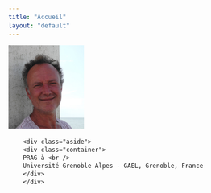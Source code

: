 ```yaml
---
title: "Accueil"
layout: "default"
---
```


<img src="photo2.jpg" alt="Bienvenue" width="150px" />
     
        <div class="aside">
		<div class="container">
		PRAG à <br />
		Université Grenoble Alpes - GAEL, Grenoble, France
        </div>
		</div>
